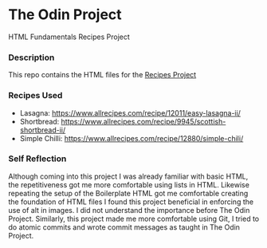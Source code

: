 # The Odin Project
HTML Fundamentals Recipes Project

### Description
This repo contains the HTML files for the [Recipes Project](https://www.theodinproject.com/lessons/foundations-recipes)

### Recipes Used
* Lasagna: https://www.allrecipes.com/recipe/12011/easy-lasagna-ii/
* Shortbread: https://www.allrecipes.com/recipe/9945/scottish-shortbread-ii/
* Simple Chilli: https://www.allrecipes.com/recipe/12880/simple-chili/

### Self Reflection
Although coming into this project I was already familiar with basic HTML, the repetitiveness got me more comfortable using lists in HTML. Likewise repeating the setup of the Boilerplate HTML got me comfortable creating the foundation of HTML files
I found this project beneficial in enforcing the use of alt in images. I did not understand the importance before The Odin Project.
Similarly, this project made me more comfortable using Git, I tried to do atomic commits and wrote commit messages as taught in The Odin Project.